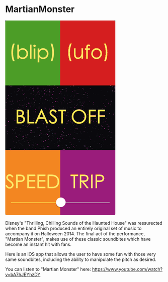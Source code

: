# MartianMonster

![demo](Demo/martian_monster_phish_app_gif.gif)

Disney's "Thrilling, Chilling Sounds of the Haunted House" was ressurected when the band Phish produced an entirely original set of music to accompany it on Halloween 2014. The final act of the performance, "Martian Monster", makes use of these classic soundbites which have become an instant hit with fans.

Here is an iOS app that allows the user to have some fun with those very same soundbites, including the ability to manipulate the pitch as desired.

You can listen to "Martian Monster" here: https://www.youtube.com/watch?v=bA7hJEYhzDY
